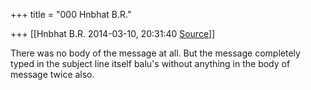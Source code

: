 +++
title = "000 Hnbhat B.R."

+++
[[Hnbhat B.R.	2014-03-10, 20:31:40 [Source](https://groups.google.com/g/samskrita/c/0Mnw18FVUh4)]]



There was no body of the message at all. But the message completely typed in the subject line itself balu's without anything in the body of
message twice also.

